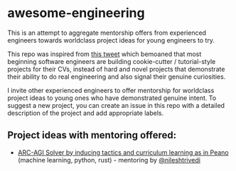 # awesome-engineering

This is an attempt to aggregate mentorship offers from experienced engineers towards worldclass project ideas for young engineers to try.

This repo was inspired from [this tweet](https://x.com/codepetence/status/1803106739686133969) which bemoaned that most beginning software engineers are building cookie-cutter / tutorial-style projects for their CVs, instead of hard and novel projects that demonstrate their ability to do real engineering and also signal their genuine curiosities. 

I invite other experienced engineers to offer mentorship for worldclass project ideas to young ones who have demonstrated genuine intent. To suggest a new project, you can create an issue in this repo with a detailed description of the project and add appropriate labels. 

## Project ideas with mentoring offered:

- [ARC-AGI Solver by inducing tactics and curriculum learning as in Peano](https://github.com/nileshtrivedi/awesome-engineering/issues/1) (machine learning, python, rust) - mentoring by [@nileshtrivedi](https://github.com/nileshtrivedi)
